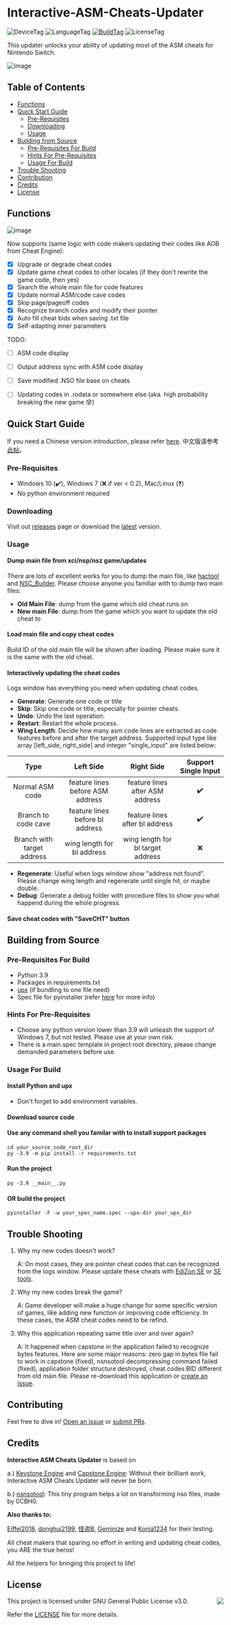 # Interactive-ASM-Cheats-Updater

![DeviceTag](https://img.shields.io/badge/device-switch-red.svg)  ![LanguageTag](https://img.shields.io/badge/language-python3.8+-blue.svg) [![BuildTag](https://img.shields.io/badge/build-passing-success.svg)](https://github.com/zzpong/Interactive-ASM-Cheats-Updater/releases/tag/latest)  ![LicenseTag](https://img.shields.io/badge/license-GPL_3.0-orange.svg)

This updater unlocks your ability of updating most of the ASM cheats for Nintendo Switch.

![image](https://github.com/zzpong/Interactive-ASM-Cheats-Updater/blob/Stable-Branch/program_capture.png)

## Table of Contents
- [Functions](#functions)
- [Quick Start Guide](#quick-start-guide)
  	- [Pre-Requisites](#pre-requisites)
  	- [Downloading](#downloading)
  	- [Usage](#usage)
- [Building from Source](#building-from-source)
    - [Pre-Requisites For Build](#pre-requisites-for-build)
  	- [Hints For Pre-Requisites](#hints-for-pre-requisites)
  	- [Usage For Build](#usage-for-build)
- [Trouble Shooting](#trouble-shooting)
- [Contribution](#contribution)
- [Credits](#credits)
- [License](#license)


## Functions

![image](https://github.com/zzpong/Interactive-ASM-Cheats-Updater/blob/Stable-Branch/program_icon.jpg)

Now supports (same logic with code makers updating their codes like AOB from Cheat Engine):
- [x] Upgrade or degrade cheat codes
- [x] Update game cheat codes to other locales (if they don't rewrite the game code, then yes)
- [x] Search the whole main file for code features
- [x] Update normal ASM/code cave codes
- [x] Skip page/pageoff codes
- [x] Recognize branch codes and modify their pointer
- [x] Auto fill cheat bids when saving .txt file
- [x] Self-adapting inner parameters

TODO:
- [ ] ASM code display
- [ ] Output address sync with ASM code display
- [ ] Save modified .NSO file base on cheats
- [ ] Updating codes in .rodata or somewhere else (aka. high probability breaking the new game :cold_sweat:)


## Quick Start Guide

If you need a Chinese version introduction, please refer [here](https://www.91tvg.com/thread-293794-1-1.html). 中文版请参考[此帖](https://www.91tvg.com/thread-293794-1-1.html)。

### Pre-Requisites

* Windows 10 (:heavy_check_mark:), Windows 7 (:x: if ver < 0.2), Mac/Linux (❓)
* No python environment required

### Downloading

Visit out [releases](https://github.com/zzpong/Interactive-ASM-Cheats-Updater/releases) page or download the [latest](https://github.com/zzpong/Interactive-ASM-Cheats-Updater/releases/tag/latest) version.

### Usage

#### Dump main file from xci/nsp/nsz game/updates
There are lots of excellent works for you to dump the main file, like [hactool](https://github.com/SciresM/hactool) and [NSC_Builder](https://github.com/julesontheroad/NSC_BUILDER). Please choose anyone you familiar with to dump two main files:
* **Old Main File**: dump from the game which old cheat runs on
* **New main File**: dump from the game which you want to update the old cheat to

#### Load main file and copy cheat codes
Build ID of the old main file will be shown after loading. Please make sure it is the same with the old cheat.

#### Interactively updating the cheat codes
Logs window has everything you need when updating cheat codes.
* **Generate**: Generate one code or title
* **Skip**: Skip one code or title, especially for pointer cheats.
* **Undo**: Undo the last operation.
* **Restart**: Restart the whole process.
* **Wing Length**: Decide how many asm code lines are extracted as code features before and after the target address. Supported input type like array [left_side, right_side] and integer "single_input" are listed below:

|  Type  |  Left Side  |  Right Side  |  Support Single Input  |
| :------------------: | :------------------: | :------------------: | :------------------: |
| Normal ASM code | feature lines before ASM address | feature lines after ASM address | :heavy_check_mark: | 
| Branch to code cave | feature lines before bl address | feature lines after bl address | :heavy_check_mark: | 
| Branch with target address | wing length for bl address | wing length for bl target address | :x: | 

* **Regenerate**: Useful when logs window show "address not found". Please change wing length and regenerate until single hit, or maybe double.
* **Debug**: Generate a debug folder with procedure files to show you what happend during the whole progress.

#### Save cheat codes with "SaveCHT" button


## Building from Source

### Pre-Requisites For Build
* Python 3.9
* Packages in requirements.txt
* [upx](https://github.com/upx/upx) (if bundling to one file need)
* Spec file for pyinstaller (refer [here](https://pyinstaller.org/en/stable/spec-files.html) for more info)

### Hints For Pre-Requisites
* Choose any python version lower than 3.9 will unleash the support of Windows 7, but not tested. Please use at your own risk.
* There is a main.spec template in project root directory, please change demanded parameters before use.

### Usage For Build

#### Install Python and upx
* Don't forget to add environment variables.

#### Download source code

#### Use any command shell you familar with to install support packages
    cd your_source_code_root_dir
    py -3.9 -m pip install -r requirements.txt

#### Run the project
    py -3.9 __main__.py
    
#### OR build the project
    pyinstaller -F -w your_spec_name.spec --upx-dir your_upx_dir


## Trouble Shooting
1. Why my new codes doesn't work?
  
    A: On most cases, they are pointer cheat codes that can be recognized from the logs window. Please update these cheats with [EdiZon SE](https://github.com/tomvita/EdiZon-SE) or [SE tools](https://gbatemp.net/threads/se-tools-all-your-game-memory-hacking-needs-in-one-package.575131/).

2. Why my new codes break the game?

    A: Game developer will make a huge change for some specific version of games, like adding new function or improving code efficiency. In these cases, the ASM cheat codes need to be refind. 

3. Why this application repeating same title over and over again?

    A: It happened when capstone in the application failed to recognize bytes features. Here are some major reasons: zero gap in bytes file fail to work in capstone (fixed), nsnsotool decompressing command failed (fixed), application folder structure destroyed, cheat codes BID different from old main file. Please re-download this application or [create an issue](https://github.com/zzpong/Interactive-ASM-Cheats-Updater/issues/new).


## Contributing

Feel free to dive in! [Open an issue](https://github.com/zzpong/Interactive-ASM-Cheats-Updater/issues/new) or [submit PRs](https://github.com/zzpong/Interactive-ASM-Cheats-Updater/pulls).


## Credits

**Interactive ASM Cheats Updater** is based on

a.) [Keystone Engine](https://github.com/keystone-engine/keystone) and [Capstone Engine](https://github.com/capstone-engine/capstone): Without their brilliant work, Interactive ASM Cheats Updater will never be born.

b.) [nsnsotool](https://github.com/0CBH0/nsnsotool): This tiny program helps a lot on transforming nso files, made by 0CBH0.

**Also thanks to:**

[Eiffel2018](https://gbatemp.net/members/eiffel2018.536592/), [donghui2199](https://github.com/FantasyDH), [怪盗B](https://www.91tvg.com/space-uid-2230670.html), [Geminize](https://www.91tvg.com/space-uid-2337434.html) and [Konia1234](https://www.91tvg.com/space-uid-2300061.html) for their testing.

All cheat makers that sparing no effort in writing and updating cheat codes, you ARE the true heros!

All the helpers for bringing this project to life!


## License

This project is licensed under GNU General Public License v3.0.
<a href="https://www.gnu.org/licenses/gpl-3.0.en.html"><image src="http://www.gnu.org/graphics/gplv3-127x51.png" align="right"></a>

Refer the [LICENSE](LICENSE) file for more details.
